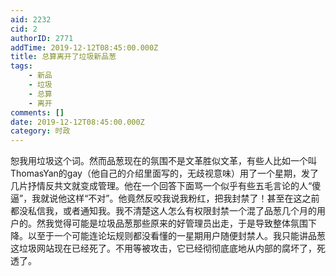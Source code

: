 ```yaml
---
aid: 2232
cid: 2
authorID: 2771
addTime: 2019-12-12T08:45:00.000Z
title: 总算离开了垃圾新品葱
tags:
    - 新品
    - 垃圾
    - 总算
    - 离开
comments: []
date: 2019-12-12T08:45:00.000Z
category: 时政
---
```


恕我用垃圾这个词。然而品葱现在的氛围不是文革胜似文革，有些人比如一个叫ThomasYan的gay（他自己的介绍里面写的，无歧视意味）用了一个星期，发了几片抒情反共文就变成管理。他在一个回答下面骂一个似乎有些五毛言论的人“傻逼”，我就说他这样“不对”。他竟然反咬我说我粉红，把我封禁了！甚至在这之前都没私信我，或者通知我。我不清楚这人怎么有权限封禁一个混了品葱几个月的用户的。然我觉得可能是垃圾品葱那些原来的好管理员出走，于是导致整体氛围下降。以至于一个可能连论坛规则都没看懂的一星期用户随便封禁人。我只能讲品葱这垃圾网站现在已经死了。不用等被攻击，它已经彻彻底底地从内部的腐坏了，死透了。
